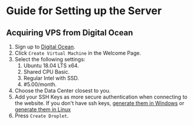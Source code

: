 # Guide for Setting up the Server

## Acquiring VPS from Digital Ocean

1. Sign up to [Digital Ocean](https://cloud.digitalocean.com/registrations/new).
2. Click `Create Virtual Machine` in the Welcome Page.
3. Select the following settings:
    1. Ubuntu 18.04 LTS x64.
    2. Shared CPU Basic.
    3. Regular Intel with SSD.
    4. #5.00/month.
4. Choose the Data Center closest to you.
5. Add your SSH Keys as more secure authentication when connecting to the
   website. If you don't have ssh keys, [generate them in Windows](https://phoenixnap.com/kb/generate-ssh-key-windows-10)
   or [generate them in Linux](https://docs.github.com/en/authentication/connecting-to-github-with-ssh/generating-a-new-ssh-key-and-adding-it-to-the-ssh-agent)
6. Press `Create Droplet`.
